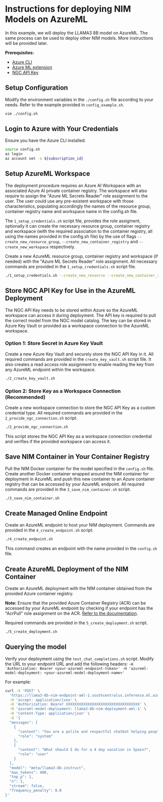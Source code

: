 # Instructions for deploying NIM Models on AzureML

In this example, we will deploy the LLAMA3 8B model on AzureML. The same process can be used to deploy other NIM models. More instructions will be provided later.

**Prerequisites:**
- [Azure CLI](https://learn.microsoft.com/en-us/cli/azure/install-azure-cli)
- [Azure ML extension](https://learn.microsoft.com/en-us/azure/machine-learning/how-to-configure-cli?view=azureml-api-2&tabs=public)
- [NGC API Key](https://catalog.ngc.nvidia.com/)

## Setup Configuration

Modify the environment variables in the `./config.sh` file according to your needs. Refer to the example provided in `config_example.sh`.

```bash
vim ./config.sh
```

## Login to Azure with Your Credentials

Ensure you have the Azure CLI installed.

```bash
source config.sh
az login
az account set -s ${subscription_id}
```

## Setup AzureML Workspace

The deployment procedure requires an Azure AI Workspace with an associated Azure AI private container registry. The workspace will also require to assign the "Azure ML Secrets Reader" role assignment to the user. The user could use any pre-existent workspace with those characteristics, populating accordingly the names of the resource group, container registry name and workspace name in the config.sh file. 

The `1_setup_credentials.sh` script file, provides the role assigment, optionally it can create the necessary resource group, container registry and workspace (with the required association to the container registry, all using the names provided in the config.sh file) by the use of flags `--create_new_resource_group`, `--create_new_container_registry` and `--create_new_workspace` respectively. 

Create a new AzureML resource group, container registry and workspace (if needed) with the "Azure ML Secrets Reader" role assignment. All necessary commands are provided in the `1_setup_credentials.sh` script file.

```bash
./1_setup_credentials.sh --create_new_resource --create_new_container_registry --create_new_workspace
```

## Store NGC API Key for Use in the AzureML Deployment

The NGC API Key needs to be stored within Azure so the AzureML workspace can access it during deployment. The API key is required to pull the correct model from the NGC model catalog. The key can be stored in Azure Key Vault or provided as a workspace connection to the AzureML workspace.

### Option 1: Store Secret in Azure Key Vault

Create a new Azure Key Vault and securely store the NGC API Key in it. All required commands are provided in the `create_key_vault.sh` script file. It also creates a read access role assignment to enable reading the key from any AzureML endpoint within the workspace.

```bash
./2_create_key_vault.sh
```

### Option 2: Store Key as a Workspace Connection (Recommended)

Create a new workspace connection to store the NGC API Key as a custom credential type. All required commands are provided in the `2_provide_ngc_connection.sh` script.

```bash
./2_provide_ngc_connection.sh
```

This script stores the NGC API Key as a workspace connection credential and verifies if the provided workspace can access it.

## Save NIM Container in Your Container Registry

Pull the NIM Docker container for the model specified in the `config.sh` file. Create another Docker container wrapped around the NIM container for deployment in AzureML and push this new container to an Azure container registry that can be accessed by your AzureML endpoint. All required commands are provided in the `3_save_nim_container.sh` script.

```bash
./3_save_nim_container.sh
```

## Create Managed Online Endpoint

Create an AzureML endpoint to host your NIM deployment. Commands are provided in the `4_create_endpoint.sh` script.

```bash
./4_create_endpoint.sh
```

This command creates an endpoint with the name provided in the `config.sh` file.

## Create AzureML Deployment of the NIM Container

Create an AzureML deployment with the NIM container obtained from the provided Azure container registry. 

**Note:** Ensure that the provided Azure Container Registry (ACR) can be accessed by your AzureML endpoint by checking if your endpoint has the "AcrPull" role assignment on the ACR. [Refer to the documentation](https://learn.microsoft.com/en-us/azure/container-registry/container-registry-roles?tabs=azure-cli).

Required commands are provided in the `5_create_deployment.sh` script.

```bash
./5_create_deployment.sh
```

## Querying the model

Verify your deployment using the `test_chat_completions.sh` script. Modify the URL to your endpoint URL and add the following headers:
`-H 'Authorization: Bearer <your-azureml-endpoint-token>' -H 'azureml-model-deployment: <your-azureml-model-deployment-name>'`

For example:

```bash
curl -X 'POST' \
  'https://llama3-8b-nim-endpoint-aml-1.southcentralus.inference.ml.azure.com/v1/chat/completions' \
  -H 'accept: application/json' \
  -H 'Authorization: Bearer XXXXXXXXXXXXXXXXXXXXXXXXXXXXXXXXXX' \
  -H 'azureml-model-deployment: llama3-8b-nim-deployment-aml-1' \
  -H 'Content-Type: application/json' \
  -d '{
  "messages": [
    {
      "content": "You are a polite and respectful chatbot helping people plan a vacation.",
      "role": "system"
    },
    {
      "content": "What should I do for a 4 day vacation in Spain?",
      "role": "user"
    }
  ],
  "model": "meta/llama3-8b-instruct",
  "max_tokens": 400,
  "top_p": 1,
  "n": 1,
  "stream": false,
  "frequency_penalty": 0.0
}'
```

